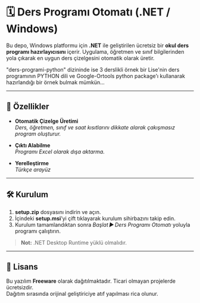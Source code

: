 # 🗓️ Ders Programı Otomatı (.NET / Windows)

Bu depo, Windows platformu için **.NET** ile geliştirilen ücretsiz bir **okul ders programı hazırlayıcısını** içerir. Uygulama, öğretmen ve sınıf bilgilerinden yola çıkarak en uygun ders çizelgesini otomatik olarak üretir.

"ders-programi-python" dizininde ise 3 derslikli örnek bir Lise'nin ders programının PYTHON dili ve Google-Ortools python package'ı kullanarak hazırlandığı bir örnek bulmak mümkün...  

---

## 🚀 Özellikler

- **Otomatik Çizelge Üretimi**  
  *Ders, öğretmen, sınıf ve saat kısıtlarını dikkate alarak çakışmasız program oluşturur.*

- **Çıktı Alabilme**  
  *Programı Excel olarak dışa aktarma.*

- **Yerelleştirme**  
  *Türkçe arayüz*


---

## 🛠️ Kurulum

1. **setup.zip** dosyasını indirin ve açın.  
2. İçindeki **setup.msi**’yi çift tıklayarak kurulum sihirbazını takip edin.  
3. Kurulum tamamlandıktan sonra *Başlat ▶ Ders Programı Otomatı* yoluyla programı çalıştırın.

> **Not:** .NET Desktop Runtime yüklü olmalıdır.

---

## 📝 Lisans

Bu yazılım **Freeware** olarak dağıtılmaktadır. Ticari olmayan projelerde ücretsizdir.  
Dağıtım sırasında orijinal geliştiriciye atıf yapılması rica olunur.




